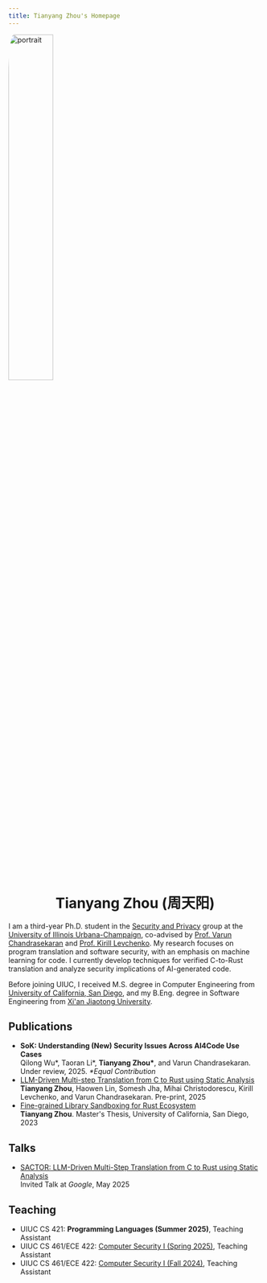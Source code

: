 ```yaml
---
title: Tianyang Zhou's Homepage
---
```


<img src="/images/portrait.jpg" alt="portrait" align="center" style="margin-bottom: 30px; border-radius: 5%; width: 42%;">

<div align="center">
<h1>Tianyang Zhou (周天阳)</h1>
</div>

I am a third-year Ph.D. student in the [Security and Privacy](https://siebelschool.illinois.edu/research/areas/security-and-privacy) group at the [University of Illinois Urbana-Champaign](https://illinois.edu/),
co-advised by [Prof. Varun Chandrasekaran](https://chandrasekaran-group.github.io/) and [Prof. Kirill Levchenko](https://klevchen.ece.illinois.edu/).
My research focuses on program translation and software security, with an emphasis on machine learning for code. I currently develop techniques for verified C-to-Rust translation and analyze security implications of AI-generated code.

Before joining UIUC, I received M.S. degree in Computer Engineering from [University of California, San Diego](https://ucsd.edu/), and my B.Eng. degree in Software Engineering from [Xi'an Jiaotong University](https://www.xjtu.edu.cn/).

## Publications

- **SoK: Understanding (New) Security Issues Across AI4Code Use Cases**</br>
   Qilong Wu*, Taoran Li*, <b>Tianyang Zhou*</b>, and Varun Chandrasekaran. Under review, 2025. <i>*Equal Contribution</i>
- [LLM-Driven Multi-step Translation from C to Rust using Static Analysis](https://arxiv.org/abs/2503.12511)</br>
   **Tianyang Zhou**, Haowen Lin, Somesh Jha, Mihai Christodorescu, Kirill Levchenko, and Varun Chandrasekaran. Pre-print, 2025
- [Fine-grained Library Sandboxing for Rust Ecosystem](https://search.proquest.com/openview/a00eef68e9245c5d16fb35396955652d/1)</br>
   **Tianyang Zhou**. Master's Thesis, University of California, San Diego, 2023

## Talks

- [SACTOR: LLM-Driven Multi-Step Translation from C to Rust using Static Analysis](/files/Multi-step%20Translation%20from%20C%20to%20Rust%20using%20Static%20Analysis%20%28Google%29.pdf)<br>
   Invited Talk at *Google*, May 2025

## Teaching

- UIUC CS 421: **Programming Languages (Summer 2025)**, Teaching Assistant
- UIUC CS 461/ECE 422: [Computer Security I (Spring 2025)](https://courses.grainger.illinois.edu/cs461/sp2025/index.html), Teaching Assistant
- UIUC CS 461/ECE 422: [Computer Security I (Fall 2024)](https://courses.grainger.illinois.edu/cs461/fa2024/index.html), Teaching Assistant
